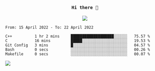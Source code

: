 <h4 align="center"><samp> Hi there 👋  </samp></h4>

<p align="center">
  
  <a href="https://github.com/bznick98">
    <img align="center" src="https://github-readme-stats.vercel.app/api?username=bznick98&hide=issues,prs&show_icons=true&theme=gruvbox" />
  </a>
  
  <!--START_SECTION:waka-->

```text
From: 15 April 2022 - To: 22 April 2022

C++          1 hr 2 mins     ███████████████████░░░░░░   75.57 %
C            16 mins         █████░░░░░░░░░░░░░░░░░░░░   19.53 %
Git Config   3 mins          █░░░░░░░░░░░░░░░░░░░░░░░░   04.57 %
Bash         0 secs          ░░░░░░░░░░░░░░░░░░░░░░░░░   00.26 %
Makefile     0 secs          ░░░░░░░░░░░░░░░░░░░░░░░░░   00.07 %
```

<!--END_SECTION:waka-->
  
 
</p>

![](https://visitor-badge.glitch.me/badge?page_id=bznick98.bznick98)
